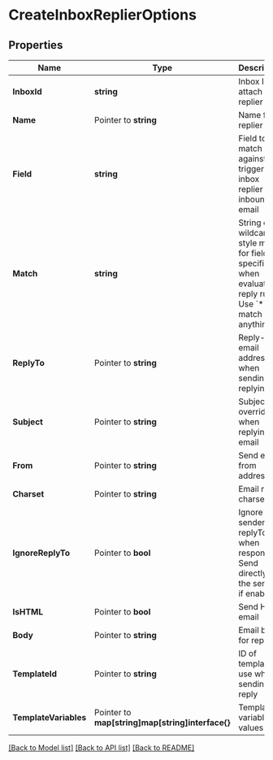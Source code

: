 # CreateInboxReplierOptions

## Properties

Name | Type | Description | Notes
------------ | ------------- | ------------- | -------------
**InboxId** | **string** | Inbox ID to attach replier to | 
**Name** | Pointer to **string** | Name for replier | [optional] 
**Field** | **string** | Field to match against to trigger inbox replier for inbound email | 
**Match** | **string** | String or wildcard style match for field specified when evaluating reply rules. Use &#x60;*&#x60; to match anything. | 
**ReplyTo** | Pointer to **string** | Reply-to email address when sending replying | [optional] 
**Subject** | Pointer to **string** | Subject override when replying to email | [optional] 
**From** | Pointer to **string** | Send email from address | [optional] 
**Charset** | Pointer to **string** | Email reply charset | [optional] 
**IgnoreReplyTo** | Pointer to **bool** | Ignore sender replyTo when responding. Send directly to the sender if enabled. | [optional] 
**IsHTML** | Pointer to **bool** | Send HTML email | [optional] 
**Body** | Pointer to **string** | Email body for reply | [optional] 
**TemplateId** | Pointer to **string** | ID of template to use when sending a reply | [optional] 
**TemplateVariables** | Pointer to **map[string]map[string]interface{}** | Template variable values | [optional] 

[[Back to Model list]](../README#documentation-for-models) [[Back to API list]](../README#documentation-for-api-endpoints) [[Back to README]](../README)


